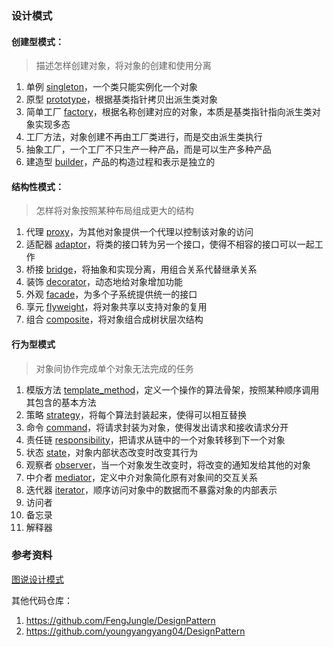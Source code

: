 ### 设计模式

#### 创建型模式：

> 描述怎样创建对象，将对象的创建和使用分离

1. 单例 [singleton](/singleton)，一个类只能实例化一个对象
2. 原型 [prototype](/prototype)，根据基类指针拷贝出派生类对象
3. 简单工厂 [factory](/factory)，根据名称创建对应的对象，本质是基类指针指向派生类对象实现多态
4. 工厂方法，对象创建不再由工厂类进行，而是交由派生类执行
5. 抽象工厂，一个工厂不只生产一种产品，而是可以生产多种产品
6. 建造型 [builder](/builder)，产品的构造过程和表示是独立的

#### 结构性模式：

> 怎样将对象按照某种布局组成更大的结构

1. 代理 [proxy](/proxy)，为其他对象提供一个代理以控制该对象的访问
2. 适配器 [adaptor](/adaptor)，将类的接口转为另一个接口，使得不相容的接口可以一起工作
3. 桥接 [bridge](/bridge)，将抽象和实现分离，用组合关系代替继承关系
4. 装饰 [decorator](/decorator)，动态地给对象增加功能
5. 外观 [facade](/facade)，为多个子系统提供统一的接口
6. 享元 [flyweight](/flyweight)，将对象共享以支持对象的复用
7. 组合 [composite](/composite)，将对象组合成树状层次结构

#### 行为型模式

> 对象间协作完成单个对象无法完成的任务

1. 模版方法 [template_method](/template_method)，定义一个操作的算法骨架，按照某种顺序调用其包含的基本方法
2. 策略 [strategy](/strategy)，将每个算法封装起来，使得可以相互替换
3. 命令 [command](/command)，将请求封装为对象，使得发出请求和接收请求分开
4. 责任链 [responsibility](/responsibility)，把请求从链中的一个对象转移到下一个对象
5. 状态 [state](/state)，对象内部状态改变时改变其行为
6. 观察者 [observer](/observer)，当一个对象发生改变时，将改变的通知发给其他的对象
7. 中介者 [mediator](/mediator)，定义中介对象简化原有对象间的交互关系
8. 迭代器 [iterator](/iterator)，顺序访问对象中的数据而不暴露对象的内部表示
9. 访问者
10. 备忘录
11. 解释器

### 参考资料

[图说设计模式](https://design-patterns.readthedocs.io/zh-cn/latest/index.html)

其他代码仓库：

1. https://github.com/FengJungle/DesignPattern
2. https://github.com/youngyangyang04/DesignPattern


